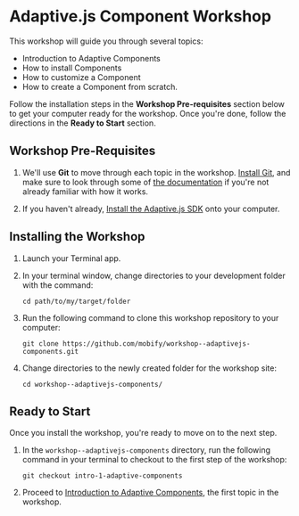 # Adaptive.js Component Workshop

This workshop will guide you through several topics:
- Introduction to Adaptive Components
- How to install Components
- How to customize a Component
- How to create a Component from scratch.

Follow the installation steps in the **Workshop Pre-requisites** section below to get your computer ready for the workshop. Once you're done, follow the directions in the **Ready to Start** section.


## Workshop Pre-Requisites

1. We'll use **Git** to move through each topic in the workshop. [Install Git](http://git-scm.com/downloads), and make sure to look through some of [the documentation](http://git-scm.com/documentation) if you're not already familiar with how it works.

2. If you haven't already, [Install the Adaptive.js SDK](http://adaptivejs.mobify.com/docs/1-install-the-adaptivejs-sdk) onto your computer.

## Installing the Workshop

1. Launch your Terminal app.
2. In your terminal window, change directories to your development folder with the command:

    ```
    cd path/to/my/target/folder
    ```

3. Run the following command to clone this workshop repository to your computer:

    ```
    git clone https://github.com/mobify/workshop--adaptivejs-components.git
    ```

4. Change directories to the newly created folder for the workshop site:

    ```
    cd workshop--adaptivejs-components/
    ```


## Ready to Start

Once you install the workshop, you're ready to move on to the next step.

1. In the `workshop--adaptivejs-components` directory, run the following command in your terminal to checkout to the first step of the workshop:

    ```
    git checkout intro-1-adaptive-components
    ```

2. Proceed to [Introduction to Adaptive Components](https://github.com/mobify/workshop--adaptivejs-components/blob/intro-1-adaptive-components/README.md), the first topic in the workshop.
